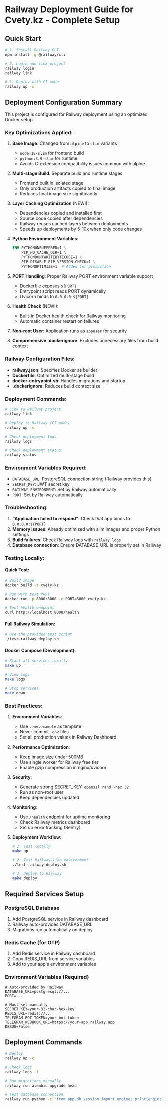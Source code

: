# Railway Deployment Guide for Cvety.kz - Complete Setup

## Quick Start

```bash
# 1. Install Railway CLI
npm install -g @railway/cli

# 2. Login and link project
railway login
railway link

# 3. Deploy with CI mode
railway up -c
```

## Deployment Configuration Summary

This project is configured for Railway deployment using an optimized Docker setup.

### Key Optimizations Applied:

1. **Base Image**: Changed from `alpine` to `slim` variants
   - `node:18-slim` for frontend build
   - `python:3.9-slim` for runtime
   - Avoids C-extension compatibility issues common with alpine

2. **Multi-stage Build**: Separate build and runtime stages
   - Frontend built in isolated stage
   - Only production artifacts copied to final image
   - Reduces final image size significantly

3. **Layer Caching Optimization** (NEW!):
   - Dependencies copied and installed first
   - Source code copied after dependencies
   - Railway reuses cached layers between deployments
   - Speeds up deployments by 5-10x when only code changes

4. **Python Environment Variables**:
   ```dockerfile
   ENV PYTHONUNBUFFERED=1 \
       PIP_NO_CACHE_DIR=1 \
       PYTHONDONTWRITEBYTECODE=1 \
       PIP_DISABLE_PIP_VERSION_CHECK=1 \
       PYTHONOPTIMIZE=1  # Added for production
   ```

5. **PORT Handling**: Proper Railway PORT environment variable support
   - Dockerfile exposes `${PORT}`
   - Entrypoint script reads PORT dynamically
   - Uvicorn binds to `0.0.0.0:${PORT}`

6. **Health Check** (NEW!):
   - Built-in Docker health check for Railway monitoring
   - Automatic container restart on failures

7. **Non-root User**: Application runs as `appuser` for security

8. **Comprehensive .dockerignore**: Excludes unnecessary files from build context

### Railway Configuration Files:

- **railway.json**: Specifies Docker as builder
- **Dockerfile**: Optimized multi-stage build
- **docker-entrypoint.sh**: Handles migrations and startup
- **.dockerignore**: Reduces build context size

### Deployment Commands:

```bash
# Link to Railway project
railway link

# Deploy to Railway (CI mode)
railway up -c

# Check deployment logs
railway logs

# Check deployment status
railway status
```

### Environment Variables Required:

- `DATABASE_URL`: PostgreSQL connection string (Railway provides this)
- `SECRET_KEY`: JWT secret key
- `RAILWAY_ENVIRONMENT`: Set by Railway automatically
- `PORT`: Set by Railway automatically

### Troubleshooting:

1. **"Application failed to respond"**: Check that app binds to `0.0.0.0:${PORT}`
2. **Memory issues**: Already optimized with slim images and proper Python settings
3. **Build failures**: Check Railway logs with `railway logs`
4. **Database connection**: Ensure DATABASE_URL is properly set in Railway

### Testing Locally:

#### Quick Test:
```bash
# Build image
docker build -t cvety-kz .

# Run with test PORT
docker run -p 8000:8000 -e PORT=8000 cvety-kz

# Test health endpoint
curl http://localhost:8000/health
```

#### Full Railway Simulation:
```bash
# Use the provided test script
./test-railway-deploy.sh
```

#### Docker Compose (Development):
```bash
# Start all services locally
make up

# View logs
make logs

# Stop services
make down
```

### Best Practices:

1. **Environment Variables**:
   - Use `.env.example` as template
   - Never commit `.env` files
   - Set all production values in Railway Dashboard

2. **Performance Optimization**:
   - Keep image size under 500MB
   - Use single worker for Railway free tier
   - Enable gzip compression in nginx/uvicorn

3. **Security**:
   - Generate strong SECRET_KEY: `openssl rand -hex 32`
   - Run as non-root user
   - Keep dependencies updated

4. **Monitoring**:
   - Use `/health` endpoint for uptime monitoring
   - Check Railway metrics dashboard
   - Set up error tracking (Sentry)

5. **Deployment Workflow**:
   ```bash
   # 1. Test locally
   make up
   
   # 2. Test Railway-like environment
   ./test-railway-deploy.sh
   
   # 3. Deploy to Railway
   make deploy
   ```

## Required Services Setup

### PostgreSQL Database
1. Add PostgreSQL service in Railway dashboard
2. Railway auto-provides DATABASE_URL
3. Migrations run automatically on deploy

### Redis Cache (for OTP)
1. Add Redis service in Railway dashboard
2. Copy REDIS_URL from service variables
3. Add to your app's environment variables

### Environment Variables (Required)
```env
# Auto-provided by Railway
DATABASE_URL=postgresql://...
PORT=...

# Must set manually
SECRET_KEY=your-32-char-hex-key
REDIS_URL=redis://...
TELEGRAM_BOT_TOKEN=your-bot-token
TELEGRAM_WEBHOOK_URL=https://your-app.railway.app
DEBUG=False
```

## Deployment Commands

```bash
# Deploy
railway up -c

# Check logs
railway logs -f

# Run migrations manually
railway run alembic upgrade head

# Test database connection
railway run python -c "from app.db.session import engine; print(engine)"
```